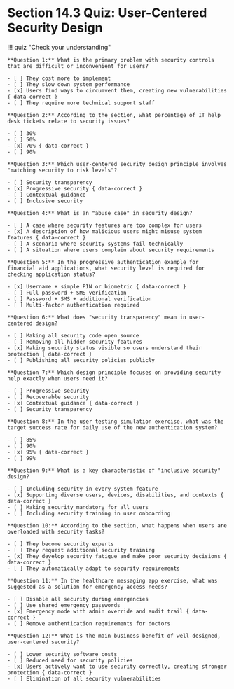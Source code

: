 # Section 14.3 Quiz: User-Centered Security Design

!!! quiz "Check your understanding"

    **Question 1:** What is the primary problem with security controls that are difficult or inconvenient for users?

    - [ ] They cost more to implement
    - [ ] They slow down system performance
    - [x] Users find ways to circumvent them, creating new vulnerabilities { data-correct }
    - [ ] They require more technical support staff

    **Question 2:** According to the section, what percentage of IT help desk tickets relate to security issues?

    - [ ] 30%
    - [ ] 50%
    - [x] 70% { data-correct }
    - [ ] 90%

    **Question 3:** Which user-centered security design principle involves "matching security to risk levels"?

    - [ ] Security transparency
    - [x] Progressive security { data-correct }
    - [ ] Contextual guidance
    - [ ] Inclusive security

    **Question 4:** What is an "abuse case" in security design?

    - [ ] A case where security features are too complex for users
    - [x] A description of how malicious users might misuse system features { data-correct }
    - [ ] A scenario where security systems fail technically
    - [ ] A situation where users complain about security requirements

    **Question 5:** In the progressive authentication example for financial aid applications, what security level is required for checking application status?

    - [x] Username + simple PIN or biometric { data-correct }
    - [ ] Full password + SMS verification
    - [ ] Password + SMS + additional verification
    - [ ] Multi-factor authentication required

    **Question 6:** What does "security transparency" mean in user-centered design?

    - [ ] Making all security code open source
    - [ ] Removing all hidden security features
    - [x] Making security status visible so users understand their protection { data-correct }
    - [ ] Publishing all security policies publicly

    **Question 7:** Which design principle focuses on providing security help exactly when users need it?

    - [ ] Progressive security
    - [ ] Recoverable security
    - [x] Contextual guidance { data-correct }
    - [ ] Security transparency

    **Question 8:** In the user testing simulation exercise, what was the target success rate for daily use of the new authentication system?

    - [ ] 85%
    - [ ] 90%
    - [x] 95% { data-correct }
    - [ ] 99%

    **Question 9:** What is a key characteristic of "inclusive security" design?

    - [ ] Including security in every system feature
    - [x] Supporting diverse users, devices, disabilities, and contexts { data-correct }
    - [ ] Making security mandatory for all users
    - [ ] Including security training in user onboarding

    **Question 10:** According to the section, what happens when users are overloaded with security tasks?

    - [ ] They become security experts
    - [ ] They request additional security training
    - [x] They develop security fatigue and make poor security decisions { data-correct }
    - [ ] They automatically adapt to security requirements

    **Question 11:** In the healthcare messaging app exercise, what was suggested as a solution for emergency access needs?

    - [ ] Disable all security during emergencies
    - [ ] Use shared emergency passwords
    - [x] Emergency mode with admin override and audit trail { data-correct }
    - [ ] Remove authentication requirements for doctors

    **Question 12:** What is the main business benefit of well-designed, user-centered security?

    - [ ] Lower security software costs
    - [ ] Reduced need for security policies
    - [x] Users actively want to use security correctly, creating stronger protection { data-correct }
    - [ ] Elimination of all security vulnerabilities
